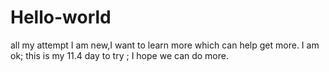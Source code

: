 # Hello-world
all my attempt
I am new,I want to learn more which can help get more.
I am ok;
this is my 11.4 day to try ;
I hope we can do more.
